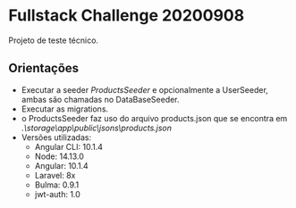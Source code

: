 # Fullstack Challenge 20200908

Projeto de teste técnico.

## Orientações

- Executar a seeder *ProductsSeeder* e opcionalmente a UserSeeder, ambas são chamadas no DataBaseSeeder.
- Executar as migrations.
- o ProductsSeeder faz uso do arquivo products.json que se encontra em *.\storage\app\public\jsons\products.json*
- Versões utilizadas:
    - Angular CLI: 10.1.4
    - Node: 14.13.0
    - Angular: 10.1.4
    - Laravel: 8x
    - Bulma: 0.9.1
    - jwt-auth: 1.0